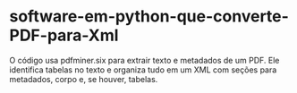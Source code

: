 # software-em-python-que-converte-PDF-para-Xml
O código usa pdfminer.six para extrair texto e metadados de um PDF. Ele identifica tabelas no texto e organiza tudo em um XML com seções para metadados, corpo e, se houver, tabelas.

